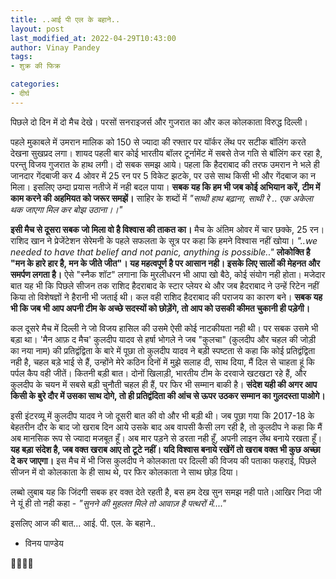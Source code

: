 ```yaml
---
title: ..आई पी एल के बहाने..
layout: post
last_modified_at: 2022-04-29T10:43:00
author: Vinay Pandey
tags:
- शुक्र की फिक्र

categories:
- दीर्घ
---
```

पिछले दो दिन में दो मैच देखे। परसों सनराइजर्स और गुजरात का और कल कोलकाता विरुद्ध दिल्ली। 

पहले मुकाबले में उमरान मालिक को 150 से ज्यादा की रफ्तार पर यॉर्कर लेंथ पर सटीक बॉलिंग करते देखना सुखप्रद लगा। शायद पहली बार कोई भारतीय बॉलर टूर्नामेंट में सबसे तेज गति से बॉलिंग कर रहा है, परन्तु विजय गुजरात के हाथ लगी। दो सबक समझ आये। पहला कि हैदराबाद की तरफ उमरान ने भले ही जानदार गेंदबाजी कर 4 ओवर में 25 रन पर 5 विकेट झटके, पर उसे साथ किसी भी और गेंदबाज का न मिला। इसलिए उम्दा प्रयास नतीजे में नही बदल पाया। **सबक यह कि हम भी जब कोई अभियान करें, टीम में काम करने की अहमियत को जरूर समझें।** साहिर के शब्दों में 
*"साथी हाथ बढ़ाना, साथी रे ..*
*एक अकेला थक जाएगा मिल कर बोझ उठाना।।"*

**इसी मैच से दूसरा सबक जो मिला वो है विश्वास की ताकत का।** मैच के अंतिम ओवर में चार छक्के, 25 रन। राशिद खान ने प्रेजेंटेशन सेरेमनी के पहले सफलता के सूत्र पर कहा कि हमने विश्वास नहीं खोया। *"..we needed to have that belief and not panic, anything is possible.."*  **लोकोक्ति है "मन के हारे हार है, मन के जीते जीत"। यह महत्वपूर्ण है पर आसान नही। इसके लिए सालों की मेहनत और समर्पण लगता है।** ऐसे "स्नैक शॉट" लगाना कि मुरलीधरन भी आपा खो बैठे, कोई संयोग नही होता। मजेदार बात यह भी कि पिछले सीजन तक राशिद हैदराबाद के स्टार प्लेयर थे और जब हैदराबाद ने उन्हें रिटेन नहीं किया तो विशेषज्ञों ने हैरानी भी जताई थी। कल वही राशिद हैदराबाद की पराजय का कारण बने। **सबक यह भी कि जब भी आप अपनी टीम के अच्छे सदस्यों को छोड़ेंगे, तो आप को उसकी कीमत चुकानी ही पड़ेगी।**

कल दूसरे मैच में दिल्ली ने जो विजय हासिल की उसमे ऐसी कोई नाटकीयता नही थी। पर सबक उसमे भी बड़ा था। 'मैन आफ़ द मैच' कुलदीप यादव से हर्षा भोगले ने जब "कुलचा" (कुलदीप और चहल की जोड़ी का नया नाम) की प्रतिद्वंद्विता के बारे में पूछा तो कुलदीप यादव ने बड़ी स्पष्टता से कहा कि कोई प्रतिद्वंद्विता नही है, चहल बड़े भाई से हैं, उन्होंने मेरे कठिन दिनों में मुझे सलाह दी, साथ दिया, मैं दिल से चाहता हूं कि पर्पल कैप वही जीतें। कितनी बड़ी बात। दोनों खिलाड़ी, भारतीय टीम के दरवाजे खटखटा रहे हैं, और कुलदीप के चयन में सबसे बड़ी चुनौती चहल ही हैं, पर फिर भी सम्मान बाकी है। **संदेश यही की अगर आप किसी के बुरे दौर में उसका साथ दोगे, तो ही प्रतिद्वंदिता की आंच से ऊपर उठकर सम्मान का गुलदस्ता पाओगे।** 

इसी इंटरव्यू में कुलदीप यादव ने जो दूसरी बात की वो और भी बड़ी थी। जब पूछा गया कि 2017-18 के बेहतरीन दौर के बाद जो खराब दिन आये उसके बाद अब वापसी कैसी लग रही है, तो कुलदीप ने कहा कि मैं अब मानसिक रूप से ज्यादा मजबूत हूँ। अब मार पड़ने से डरता नही हूँ, अपनी लाइन लेंथ बनाये रखता हूँ। **यह बड़ा संदेश है, जब वक्त खराब आए तो टूटे नहीं। यदि विश्वास बनाये रखेंगें तो खराब वक्त भी कुछ अच्छा दे कर जाएगा।** इस मैच में भी जिस कुलदीप ने कोलकाता पर दिल्ली की विजय की पताका फहराई, पिछले सीजन में वो कोलकाता के ही साथ थे, पर फिर कोलकाता ने साथ छोड़ दिया।

लब्बो लुबाब यह कि जिंदगी सबक हर वक्त देते रहती है, बस हम देख सुन समझ नही पाते।आखिर निदा जी ने यूं ही तो नही कहा -
*"सुनने की मुहलत मिले तो आवाज़ है पत्थरों में...."*

इसलिए आज की  बात...
आई. पी. एल. के बहाने..

- विनय पाण्डेय

 🙏🌷🌷🙏


